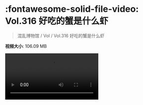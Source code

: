 # :fontawesome-solid-file-video: Vol.316 好吃的蟹是什么虾

> 混乱博物馆 / Vol / Vol.316 好吃的蟹是什么虾

**视频大小**: 106.09 MB

<div class="video"><video src="https://file.hsyhx.top/archive/混乱博物馆/Vol/Vol.316 好吃的蟹是什么虾.mp4" controls preload>🤔 您的浏览器不支持 video 标签</video></div>